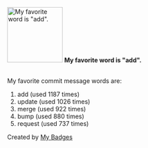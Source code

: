 <img src="https://my-badges.github.io/my-badges/favorite-word.png" alt="My favorite word is &quot;add&quot;." title="My favorite word is &quot;add&quot;." width="128">
<strong>My favorite word is &quot;add&quot;.</strong>
<br><br>

My favorite commit message words are:

1. add (used 1187 times)
2. update (used 1026 times)
3. merge (used 922 times)
4. bump (used 880 times)
5. request (used 737 times)


Created by <a href="https://github.com/my-badges/my-badges">My Badges</a>